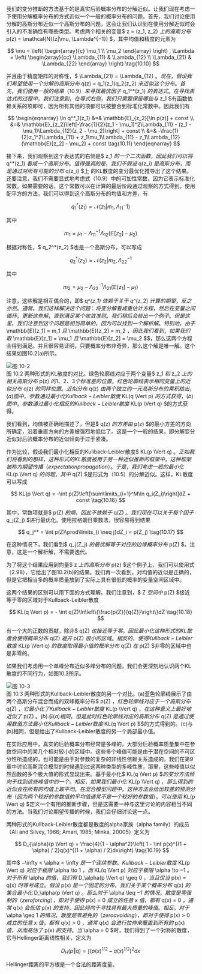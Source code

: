 我们的变分推断的方法基于的是真实后验概率分布的分解近似。让我们现在考虑一下使用分解概率分布的方式近似一个一般的概率分布的问题。首先，我们讨论使用分解的高斯分布近似一个高斯分布的问题，这会让我们认识到在使用分解近似时会引入的不准确性有哪些类型。考虑两个相关的变量$ z = (z_1, z_2) $上的高斯分布$ p(z) = \mathcal{N}(z|\mu, \Lambda^{−1}) $，其中均值和精度的元素为    

$$
\mu = 
\left(
\begin{array}{c}
\mu_1 \\
\mu_2
\end{array}
\right) , 
\Lambda = 
\left(
\begin{array}{cc}
\Lambda_{11} & \Lambda_{12} \\
\Lambda_{21} & \Lambda_{22}
\end{array}
\right) \tag{10.10}
$$

并且由于精度矩阵的对称性，$ \Lambda_{21} = \Lambda_{12} $。现在，假设我们希望使用一个分解的高斯分布$ q(z) = q_1(z_1)q_2(z_2) $来近似这个分布。首先，我们使用一般的结果（10.9）来寻找最优因子$ q_1^*(z_1) $的表达式。在寻找表达式的过程中，我们注意到，在等式右侧，我们只需要保留哪些与$ z_1 $有函数依赖关系的项即可，因为所有其他的项都可以被整合到标准化常数中。因此我们有    

$$
\begin{eqnarray}
\ln q^*_1(z_1) &=& \mathbb{E}_{z_2}[\ln p(z)] + const \\
&=& \mathbb{E}_{z_2}\left[-\frac{1}{2}(z_1 - \mu_1)^2\Lambda_{11} - (z_1 - \mu_1)\Lambda_{12}(z_2 - \mu_2)\right] + const \\
&=& -\frac{1}{2}z_1^2\Lambda_{11} + z_1\mu_1\Lambda_{11} - z_1\Lambda_{12}(\mathbb{E}[z_2] - \mu_2) + const \tag{10.11}
\end{eqnarray}
$$

接下来，我们观察到这个表达式的右侧是$ z_1 $的一个二次函数，因此我们可以将$ q^*(z_1) $看成一个高斯分布。值得强调的是，我们不假设$ q(z_i) $是高斯分布，而是通过对所有可能的分布$ q(z_i) $上 的KL散度的变分最优化推导出了这个结果。还要注意，我们不需要显式地考虑式（10.9）中的可加性常数，因为它表示标准化常数。如果需要的话，这个常数可以在计算的最后阶段通过观察的方式得到。使用配平方的方法，我们可以得到这个高斯分布的均值和方差，有     

$$
q_1^*(z_1) = \mathcal{N}(z_1|m_1,\Lambda_{11}^-1) \tag{10.12}
$$

其中     

$$
m_1 = \mu_1 - \Lambda_{11}^{-1}\Lambda_{12}(\mathbb{E}[z_2] - \mu_2) \tag{10.13}
$$

根据对称性，$ q_2^*(z_2) $也是一个高斯分布，可以写成     

$$
q_2^*(z_2) = \mathcal{N}(z_2|m_2,\Lambda_{22}^{-1} \tag{10.14}
$$

其中    

$$
m_2 = \mu_2 - \Lambda_{22}^{-1}\Lambda_{21}(\mathbb{E}[z_1] - \mu_1) \tag{10.15}
$$

注意，这些解是相互偶合的，即$ q^*(z_1) $依赖于关于$ q^*(z_2) $计算的期望，反之亦然。通常，我们这样解决这个问题：将变分解看成重估计方程，然后在变量之间循环，更新这些解，直到满足某个收敛准则。我们稍后会给出一个例子。但是这里，我们注意到这个问题是相当简单的，因为可以找到一个解析解。特别地，由于$ \mathbb{E}[z_1] = m_1 $且$ \mathbb{E}[z_2] = m_2 $，因此我们看到，如果我们取$ \mathbb{E}[z_1] = \mu_1 $且$ \mathbb{E}[z_2] = \mu_2
$$，那么这两个方程会得到满足。并且很容易证明，只要概率分布非奇异，那么这个解是唯一解。这个结果如图10.2(a)所示。

![图 10-2](images/10_2.png)      
图 10.2 两种形式的KL散度的对比。绿色轮廓线对应于两个变量$ z_1 $和$ z_2 $上的相关高斯分布$ p(z) $的1、2、3个标准差的位置，红色轮廓线表示相同变量上的近似分布$ q(z) $的同样位置。近似分布$ q(z) $由两个独立的一元高斯分布的乘积给出，(a)图中，参数通过最小化Kullback-Leibler散度$ KL(q \Vert p) $的方式获得，(b)图中，参数通过最小化相反的Kullback-Leibler散度$ KL(p \Vert q) $的方式获得。

我们看到，均值被正确地描述了，但是$ q(z) $的方差由$ p(z) $的最小方差的方向所确定，沿着垂直方向的方差被强烈地低估了。这是一个一般的结果，即分解变分近似对后验概率分布的近似倾向于过于紧凑。      

作为比较，假设我们最小化相反的Kullback-Leibler散度$ KL(p \Vert q) $。正如我们将看到的那样，这种形式的KL散度被用于另一种近似推断的框架中，这种框架被称为期望传播（expectation propagation）。于是，我们考虑一般的最小化$ KL(p \Vert q) $的问题，其中$ q(Z) $是形式为（10.5）的分解近似。这样，KL散度可以写成     

$$
KL(p \Vert q) = -\int p(Z)\left[\sum\limits_{i=1}^M\ln q_i(Z_i)\right]dZ + const \tag{10.16}
$$

其中，常数项就是$ p(Z) $的熵，因此不依赖于$ q(Z) $。我们现在可以关于每个因子$ q_j(Z_j) $进行最优化。使用拉格朗日乘数法，很容易得到结果      

$$
q_j^* = \int p(Z)\prod\limits_{i \neq j}dZ_i = p(Z_j)  \tag{10.17}
$$

在这种情况下，我们看到$ q_j(Z_j) $的最优解等于对应的边缘概率分布$ p(Z) $。注意，这是一个解析解，不需要迭代。     

为了将这个结果应用到向量$ z $上的高斯分布$ p(z) $这个例子上，我们可以使用式（2.98），它给出了图10.2(b)的结果。我们再一次看到，对均值的近似是正确的，但是它把相当多的概率质量放到了实际上具有很低的概率的变量空间区域中。     

这两个结果的区别可以用下面的方式理解。我们注意到，$ Z $空间中$ p(Z) $接近等于零的区域对于Kullback-Leibler散度     

$$
KL(q \Vert p) = - \int q(Z)\ln\left\{\frac{p{Z}}{q{Z}}\right\}dZ \tag{10.18}
$$

有一个大的正数的贡献，除非$ q(Z) $也接近等于零。因此最小化这种形式的KL散度会使得概率分布$ q(Z) $避开$ p(Z) $很小的区域。相反的，使得Kullback-Leibler散度$ KL(p \Vert q) $的散度取得最小值的概率分布$ q(Z) $在$ p(Z) $非零的区域中也是非零的。     

如果我们考虑用一个单峰分布近似多峰分布的问题，我们会更深刻地认识两个KL散度的不同行为，如图10.3所示。    

![图 10-3](images/10_3.png)      
图 10.3 两种形式的Kullback-Leibler散度的另一个对比。(a)蓝色轮廓线展示了由两个高斯分布混合而成的双峰概率分布$ p(Z) $，红色轮廓线对应于一个高斯分布$ q(Z) $，它最小化了Kullback-Leibler散度$ KL(p \Vert q) $， 在这种意义上最好地近似了$ p(Z) $。(b)与(a)相同，但是此时红色轮廓线对应的高斯分布$ q(Z) $是通过使用数值方法最小化Kullback-Leibler散度$ KL(q \Vert p)
$$的方式得到的。(c)与(b)相同，但是给出了Kullback-Leibler散度的另一个局部最小值。

在实际应用中，真实的后验概率分布经常是多峰的，大部分后验概率质量集中在参数空间中的某几个相对较小的区域中。这些多个峰值可能是由于潜在空间的不可区分性所造成的，也可能是由于对参数的复杂的非线性依赖关系造成的。我们在第9章中讨论高斯混合模型的时候遇到过这两种类型的多峰性质，那里，这些峰值以似然函数的多个极大值的形式显现出来。基于最小化$ KL(q \Vert p)
$$的变分方法倾向于找到这些峰值中的一个。相反，如果我们最小化$ KL(p \Vert q) $，那么得到的近似会在所有的均值上取平均。在混合模型问题中，这种方法会给出较差的预测分布（因为两个较好的参数值的平均值通常不是一个较好的参数值）。可以使用$ KL(p \Vert q) $定义一个有用的推断步骤，但是这需要一种与这里讨论的内容相当不同的方法。当我们讨论期望传播的时候，我们会仔细讨论这一点。     

两种形式的Kullback-Leibler散度都是散度的alpha家族（alpha family）的成员（Ali and Silvey, 1966; Amari, 1985; Minka, 20005）定义为     

$$
D_{\alpha}(p \Vert q) = \frac{4}{1 - \alpha^2}\left( 1 - \int p(x)^{(1 + \alpha) / 2}q(x)^{(1 + \alpha) / 2}dx\right) \tag{10.19}
$$

其中$ −\infty < \alpha < \infty $是一个连续参数。Kullback-Leibler散度$ KL(p \Vert q) $对应于极限$ \alpha \to 1 $，而$ KL(q \Vert p) $对应于极限$ \alpha \to −1 $。对于所有$ \alpha $的值，我们有$ D_\alpha(p \Vert q) \geq 0 $，当且仅当$ p(x) = q(x) $时等号成立。假设$ p(x) $是一个固定的分布，我们关于某个概率分布$ q(x) $的集合最小化$ D_\alpha(p \Vert q) $。那么对于$ \alpha \leq −1 $的情况，散度是零强制的（zero forcing），即对于使得$ p(x)
= 0 $成立的任意$ x $值，都有$ q(x) = 0 $，通常$ q(x) $会低估$ p(x) $的支持，因此倾向于寻找具有最大质量的峰值。相反，对于$ \alpha \geq 1 $的情况，散度是零避免的（zero avoiding），即对于使得$ p(x) > 0 $成立的任意$ x $值，都有$ q(x) > 0 $，通常$ q(x) $会进行拉伸来覆盖到所有的$ p(x) $值，从而高估了$ p(x) $的支持。当$ \alpha = 0 $时，我们得到了一个对称的散度，它与Hellinger距离线性相关，定义为     

$$
D_H(p \Vert q) = \int \left(p(x)^{1/2} - q(x)^{1/2}\right)^2dx \tag{10.20}
$$

Hellinger距离的平方根是一个合法的距离度量。     


